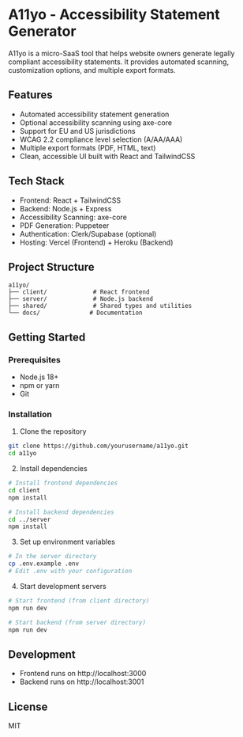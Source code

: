 # A11yo - Accessibility Statement Generator

A11yo is a micro-SaaS tool that helps website owners generate legally compliant accessibility statements. It provides automated scanning, customization options, and multiple export formats.

## Features

- Automated accessibility statement generation
- Optional accessibility scanning using axe-core
- Support for EU and US jurisdictions
- WCAG 2.2 compliance level selection (A/AA/AAA)
- Multiple export formats (PDF, HTML, text)
- Clean, accessible UI built with React and TailwindCSS

## Tech Stack

- Frontend: React + TailwindCSS
- Backend: Node.js + Express
- Accessibility Scanning: axe-core
- PDF Generation: Puppeteer
- Authentication: Clerk/Supabase (optional)
- Hosting: Vercel (Frontend) + Heroku (Backend)

## Project Structure

```
a11yo/
├── client/             # React frontend
├── server/             # Node.js backend
├── shared/             # Shared types and utilities
└── docs/              # Documentation
```

## Getting Started

### Prerequisites

- Node.js 18+
- npm or yarn
- Git

### Installation

1. Clone the repository
```bash
git clone https://github.com/yourusername/a11yo.git
cd a11yo
```

2. Install dependencies
```bash
# Install frontend dependencies
cd client
npm install

# Install backend dependencies
cd ../server
npm install
```

3. Set up environment variables
```bash
# In the server directory
cp .env.example .env
# Edit .env with your configuration
```

4. Start development servers
```bash
# Start frontend (from client directory)
npm run dev

# Start backend (from server directory)
npm run dev
```

## Development

- Frontend runs on http://localhost:3000
- Backend runs on http://localhost:3001

## License

MIT 